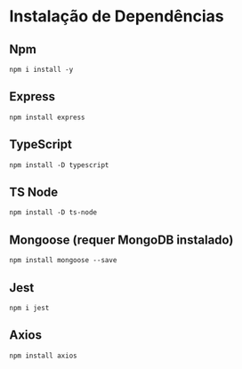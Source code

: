 # Instalação de Dependências

## Npm
`npm i install -y`

## Express
`npm install express`

## TypeScript
`npm install -D typescript`

## TS Node
`npm install -D ts-node`

## Mongoose (requer MongoDB instalado)
`npm install mongoose --save`

## Jest
`npm i jest`

## Axios
`npm install axios`
